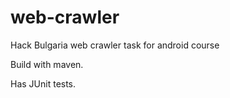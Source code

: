 web-crawler
===========

Hack Bulgaria web crawler task for android course

Build with maven.

Has JUnit tests.
